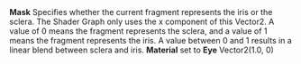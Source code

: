 <tr>
<td><strong>Mask</strong></td>
<td>Specifies whether the current fragment represents the iris or the sclera. The Shader Graph only uses the x component of this Vector2. A value of 0 means the fragment represents the sclera, and a value of 1 means the fragment represents the iris. A value between 0 and 1 results in a linear blend between sclera and iris.</td>
<td><strong>Material</strong> set to <strong>Eye</strong></td>
<td>Vector2(1.0, 0)</td>
</tr>
